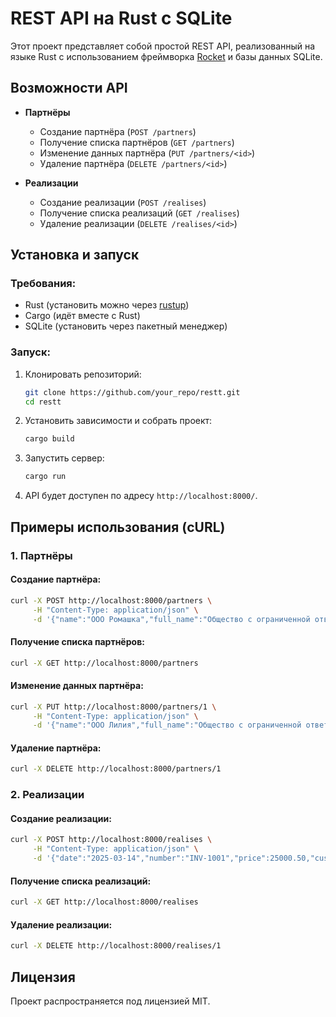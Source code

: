 # REST API на Rust с SQLite

Этот проект представляет собой простой REST API, реализованный на языке Rust с использованием фреймворка [Rocket](https://rocket.rs/) и базы данных SQLite.

## Возможности API

- **Партнёры**
  - Создание партнёра (`POST /partners`)
  - Получение списка партнёров (`GET /partners`)
  - Изменение данных партнёра (`PUT /partners/<id>`)
  - Удаление партнёра (`DELETE /partners/<id>`)

- **Реализации**
  - Создание реализации (`POST /realises`)
  - Получение списка реализаций (`GET /realises`)
  - Удаление реализации (`DELETE /realises/<id>`)

## Установка и запуск

### Требования:
- Rust (установить можно через [rustup](https://rustup.rs/))
- Cargo (идёт вместе с Rust)
- SQLite (установить через пакетный менеджер)

### Запуск:

1. Клонировать репозиторий:
   ```sh
   git clone https://github.com/your_repo/restt.git
   cd restt
   ```

2. Установить зависимости и собрать проект:
   ```sh
   cargo build
   ```

3. Запустить сервер:
   ```sh
   cargo run
   ```

4. API будет доступен по адресу `http://localhost:8000/`.

## Примеры использования (cURL)

### 1. Партнёры

#### Создание партнёра:
```sh
curl -X POST http://localhost:8000/partners \
     -H "Content-Type: application/json" \
     -d '{"name":"ООО Ромашка","full_name":"Общество с ограниченной ответственностью Ромашка","phone":"+79001112233","email":"info@romashka.ru","description":"Оптовый поставщик","discount":5.0}'
```

#### Получение списка партнёров:
```sh
curl -X GET http://localhost:8000/partners
```

#### Изменение данных партнёра:
```sh
curl -X PUT http://localhost:8000/partners/1 \
     -H "Content-Type: application/json" \
     -d '{"name":"ООО Лилия","full_name":"Общество с ограниченной ответственностью Лилия","phone":"+79001112234","email":"info@lilia.ru","description":"Поставщик бытовой техники","discount":10.0}'
```

#### Удаление партнёра:
```sh
curl -X DELETE http://localhost:8000/partners/1
```

### 2. Реализации

#### Создание реализации:
```sh
curl -X POST http://localhost:8000/realises \
     -H "Content-Type: application/json" \
     -d '{"date":"2025-03-14","number":"INV-1001","price":25000.50,"customer_name":"ООО Клиент"}'
```

#### Получение списка реализаций:
```sh
curl -X GET http://localhost:8000/realises
```

#### Удаление реализации:
```sh
curl -X DELETE http://localhost:8000/realises/1
```

## Лицензия
Проект распространяется под лицензией MIT.

